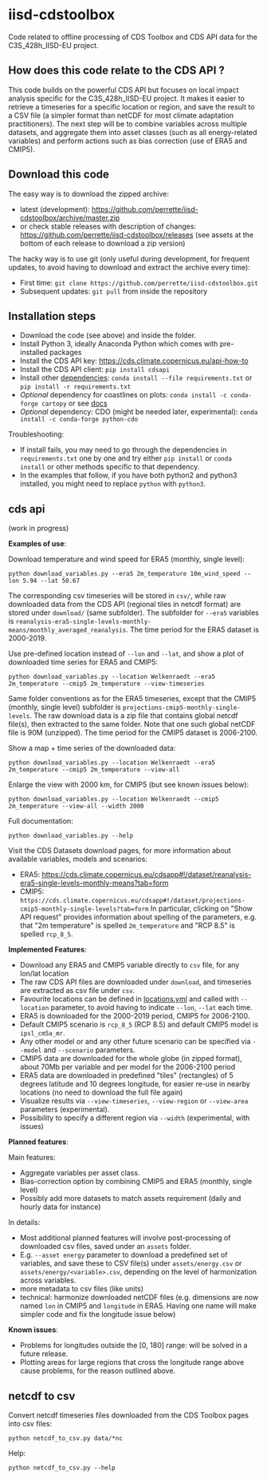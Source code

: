 # iisd-cdstoolbox

Code related to offline processing of CDS Toolbox and CDS API data for the C3S_428h_IISD-EU project.

## How does this code relate to the CDS API ?

This code builds on the powerful CDS API but focuses on local impact analysis specific for the C3S_428h_IISD-EU project. It makes it easier to retrieve a timeseries for a specific location or region, and save the result to a CSV file (a simpler format than netCDF for most climate adaptation practitioners). The next step will be to combine variables across multiple datasets, and aggregate them into asset classes (such as all energy-related variables) and perform actions such as bias correction (use of ERA5 and CMIP5).

## Download this code

The easy way is to download the zipped archive:
- latest (development): https://github.com/perrette/iisd-cdstoolbox/archive/master.zip
- or check stable releases with description of changes: https://github.com/perrette/iisd-cdstoolbox/releases (see assets at the bottom of each release to download a zip version)

The hacky way is to use git (only useful during development, for frequent updates, to avoid having to download and extract the archive every time):
- First time: `git clone https://github.com/perrette/iisd-cdstoolbox.git`
- Subsequent updates: `git pull` from inside the repository 

## Installation steps

- Download the code (see above) and inside the folder.
- Install Python 3, ideally Anaconda Python which comes with pre-installed packages
- Install the CDS API key: https://cds.climate.copernicus.eu/api-how-to
- Install the CDS API client: `pip install cdsapi`
- Install other [dependencies](requirements.txt): `conda install --file requirements.txt` or `pip install -r requirements.txt`
- _Optional_ dependency for coastlines on plots: `conda install -c conda-forge cartopy` or see [docs](https://scitools.org.uk/cartopy/docs/latest/installing.html)
- _Optional_ dependency: CDO (might be needed later, experimental): `conda install -c conda-forge python-cdo`


Troubleshooting:
- If install fails, you may need to go through the dependencies in `requirements.txt` one by one and try either `pip install` or `conda install` or other methods specific to that dependency.
- In the examples that follow, if you have both python2 and python3 installed, you might need to replace `python` with `python3`.

## cds api

(work in progress)

**Examples of use**:

Download temperature and wind speed for ERA5 (monthly, single level):

    python download_variables.py --era5 2m_temperature 10m_wind_speed --lon 5.94 --lat 50.67
    
The corresponding csv timeseries will be stored in `csv/`, while raw downloaded data from the CDS API (regional tiles in netcdf format) are stored under `download/` (same subfolder). The subfolder for `--era5` variables is `reanalysis-era5-single-levels-monthly-means/monthly_averaged_reanalysis`. The time period for the ERA5 dataset is 2000-2019.

Use pre-defined location instead of `--lon` and `--lat`, and show a plot of downloaded time series for ERA5 and CMIP5:

    python download_variables.py --location Welkenraedt --era5 2m_temperature --cmip5 2m_temperature --view-timeseries

Same folder conventions as for the ERA5 timeseries, except that the CMIP5 (monthly, single level) subfolder is `projections-cmip5-monthly-single-levels`. The raw download data is a zip file that contains global netcdf file(s), then extracted to the same folder. Note that one such global netCDF file is 90M (unzipped). The time period for the CMIP5 dataset is 2006-2100.
    
Show a map + time series of the downloaded data:
    
    python download_variables.py --location Welkenraedt --era5 2m_temperature --cmip5 2m_temperature --view-all
    
Enlarge the view with 2000 km, for CMIP5 (but see known issues below):
    
    python download_variables.py --location Welkenraedt --cmip5 2m_temperature --view-all --width 2000
    
Full documentation:

    python download_variables.py --help
    
Visit the CDS Datasets download pages, for more information about available variables, models and scenarios:
- ERA5: https://cds.climate.copernicus.eu/cdsapp#!/dataset/reanalysis-era5-single-levels-monthly-means?tab=form
- CMIP5: `https://cds.climate.copernicus.eu/cdsapp#!/dataset/projections-cmip5-monthly-single-levels?tab=form`
In particular, clicking on "Show API request" provides information about spelling of the parameters, e.g. that "2m temperature" is spelled `2m_temperature` and "RCP 8.5" is spelled `rcp_8_5`.


**Implemented Features**:

- Download any ERA5 and CMIP5 variable directly to `csv` file, for any lon/lat location
- The raw CDS API files are downloaded under `download`, and timeseries are extracted as csv file under `csv`.
- Favourite locations can be defined in [locations.yml](locations.yml) and called with `--location` parameter, to avoid having to indicate `--lon`, `--lat` each time.
- ERA5 is downloaded for the 2000-2019 period, CMIP5 for 2006-2100. 
- Default CMIP5 scenario is `rcp_8_5` (RCP 8.5) and default CMIP5 model is `ipsl_cm5a_mr`. 
- Any other model or and any other future scenario can be specified via `--model` and `--scenario` parameters.
- CMIP5 data are downloaded for the whole globe (in zipped format), about 70Mb per variable and per model for the 2006-2100 period
- ERA5 data are downloaded in predefined "tiles" (rectangles) of 5 degrees latitude and 10 degrees longitude, for easier re-use in nearby locations (no need to download the full file again)
- Visualize results via `--view-timeseries`, `--view-region` or `--view-area` parameters (experimental).
- Possibility to specify a different region via `--width` (experimental, with issues)


**Planned features**:

Main features: 

- Aggregate variables per asset class.
- Bias-correction option by combining CMIP5 and ERA5 (monthly, single level)
- Possibly add more datasets to match assets requirement (daily and hourly data for instance)

In details:
- Most additional planned features will involve post-processing of downloaded csv files, saved under an `assets` folder.
- E.g. `--asset energy` parameter to download a predefined set of variables, and save these to CSV file(s) under `assets/energy.csv` or `assets/energy/<variable>.csv`, depending on the level of harmonization across variables.
- more metadata to csv files (like units)
- technical: harmonize downloaded netCDF files (e.g. dimensions are now named `lon` in CMIP5 and `longitude` in ERA5. Having one name will make simpler code and fix the longitude issue below)


**Known issues**:

- Problems for longitudes outside the [0, 180] range: will be solved in a future release.
- Plotting areas for large regions that cross the longitude range above cause problems, for the reason outlined above.


## netcdf to csv

Convert netcdf timeseries files downloaded from the CDS Toolbox pages into csv files:

    python netcdf_to_csv.py data/*nc

Help:

    python netcdf_to_csv.py --help
